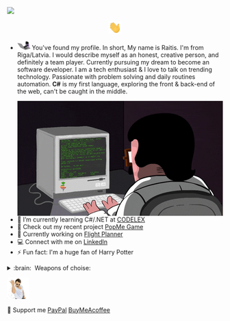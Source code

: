 <img src="https://readme-typing-svg.herokuapp.com?color=%23000000&lines=Hey%2C+nice+to+meet+you!"> 
<p align="center">
<img src="https://github.com/Raitis-Silins/Raitis-Silins/blob/main/assets/wave.gif" width="30px">
</p>

- <p></a><img src="https://github.com/Raitis-Silins/Raitis-Silins/blob/main/assets/cat.gif?raw=1" width="30vw"/> You've found my profile. In short, My name is Raitis. I'm from Riga/Latvia. I would describe myself as an honest, creative person, and definitely a team player. Currently pursuing my dream to become an software developer. I am a tech enthusiast & I love to talk on trending technology. Passionate with problem solving and daily routines automation. <strong>C#</strong> is my first language, exploring the front & back-end of the web, can't be caught in the middle.

<img align="right" alt="GIF" src="https://github.com/Raitis-Silins/Raitis-Silins/blob/main/assets/coding.gif" />


- 🌱  I’m currently learning C#/.NET at [CODELEX](https://www.codelex.io)
- 🚀  Check out my recent project [PopMe Game](https://github.com/Raitis-Silins/PopMe)
- 🚧  Currently working on [Flight Planner](https://github.com/Raitis-Silins/FlightPlanner)
- 💻  Connect with me on [LinkedIn](https://www.linkedin.com/in/raitis-silins/)
- ⚡️ Fun fact: I'm a huge fan of Harry Potter

<details>
  <summary>:brain: &nbsp;Weapons of choise:</summary>
  <br/>

<p align="left"> <a href="https://www.w3schools.com/cs/" target="_blank" rel="noreferrer"> <img src="https://raw.githubusercontent.com/devicons/devicon/master/icons/csharp/csharp-original.svg" alt="csharp" width="40" height="40"/> </a> <a href="https://angular.io" target="_blank" rel="noreferrer"> <img src="https://angular.io/assets/images/logos/angular/angular.svg" alt="angular" width="40" height="40"/> </a> <a href="https://dotnet.microsoft.com/" target="_blank" rel="noreferrer"> <img src="https://raw.githubusercontent.com/devicons/devicon/master/icons/dot-net/dot-net-original-wordmark.svg" alt="dotnet" width="40" height="40"/> </a> <a href="https://git-scm.com/" target="_blank" rel="noreferrer"> <img src="https://www.vectorlogo.zone/logos/git-scm/git-scm-icon.svg" alt="git" width="40" height="40"/> </a> <a href="https://developer.mozilla.org/en-US/docs/Web/JavaScript" target="_blank" rel="noreferrer"> <img src="https://raw.githubusercontent.com/devicons/devicon/master/icons/javascript/javascript-original.svg" alt="javascript" width="40" height="40"/> </a> <a href="https://nodejs.org" target="_blank" rel="noreferrer"> <img src="https://raw.githubusercontent.com/devicons/devicon/master/icons/nodejs/nodejs-original-wordmark.svg" alt="nodejs" width="40" height="40"/> </a> <a href="https://postman.com" target="_blank" rel="noreferrer"> <img src="https://www.vectorlogo.zone/logos/getpostman/getpostman-icon.svg" alt="postman" width="40" height="40"/> </a> <a href="https://www.sqlite.org/" target="_blank" rel="noreferrer"> <img src="https://www.vectorlogo.zone/logos/sqlite/sqlite-icon.svg" alt="sqlite" width="40" height="40"/> </a> <a href="https://www.typescriptlang.org/" target="_blank" rel="noreferrer"> <img src="https://raw.githubusercontent.com/devicons/devicon/master/icons/typescript/typescript-original.svg" alt="typescript" width="40" height="40"/> </a> <a href="https://unity.com/" target="_blank" rel="noreferrer"> <img src="https://www.vectorlogo.zone/logos/unity3d/unity3d-icon.svg" alt="unity" width="40" height="40"/> </a> </p>

</details>


<p></a><img src="https://github.com/Raitis-Silins/Raitis-Silins/blob/main/assets/salt.gif?raw=1" width="50vw"/> </p>

🍋 Support me
[PayPal](https://www.paypal.com/donate/?hosted_button_id=YQP5SH9VQHNDQ)
[BuyMeAcoffee](https://www.buymeacoffee.com/Skege)

